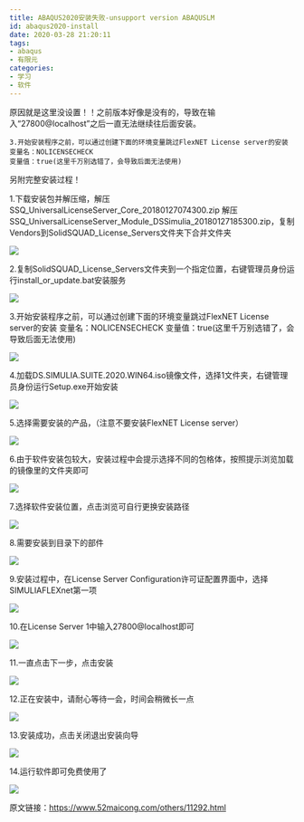 ```yaml
---
title: ABAQUS2020安装失败-unsupport version ABAQUSLM
id: abaqus2020-install
date: 2020-03-28 21:20:11
tags:
- abaqus
- 有限元
categories:
- 学习
- 软件
---
```


原因就是这里没设置！！之前版本好像是没有的，导致在输入“27800@localhost”之后一直无法继续往后面安装。

```
3.开始安装程序之前，可以通过创建下面的环境变量跳过FlexNET License server的安装
变量名：NOLICENSECHECK
变量值：true(这里千万别选错了，会导致后面无法使用)
```

另附完整安装过程！

<!---more--->

1.下载安装包并解压缩，解压SSQ_UniversalLicenseServer_Core_20180127074300.zip
解压SSQ_UniversalLicenseServer_Module_DSSimulia_20180127185300.zip，复制Vendors到SolidSQUAD_License_Servers文件夹下合并文件夹

![ ](https://p9.pstatp.com/large/pgc-image/987cbfab61d744509fd0be256813d0ac)

2.复制SolidSQUAD_License_Servers文件夹到一个指定位置，右键管理员身份运行install_or_update.bat安装服务

![ ](https://p3.pstatp.com/large/pgc-image/e67a4ea8b1054e6bbbcf83b52101e712)

3.开始安装程序之前，可以通过创建下面的环境变量跳过FlexNET License server的安装
变量名：NOLICENSECHECK
变量值：true(这里千万别选错了，会导致后面无法使用)

![ ](https://p3.pstatp.com/large/pgc-image/3c31e5c97f9c48c0b5cc2f45f800e260)

4.加载DS.SIMULIA.SUITE.2020.WIN64.iso镜像文件，选择1文件夹，右键管理员身份运行Setup.exe开始安装

![ ](https://p3.pstatp.com/large/pgc-image/270e151b31624e00803b7c71a4416570)

5.选择需要安装的产品，（注意不要安装FlexNET License server）

![ ](https://p9.pstatp.com/large/pgc-image/3586e3d0ea9a4b00a4c8f3828461caeb)

6.由于软件安装包较大，安装过程中会提示选择不同的包格体，按照提示浏览加载的镜像里的文件夹即可

![ ](https://p3.pstatp.com/large/pgc-image/3eeb9afbebef48bc99a060d534f67045)

7.选择软件安装位置，点击浏览可自行更换安装路径

![ ](https://p1.pstatp.com/large/pgc-image/80c39d4173104a82a31c0608ae79cde3)

8.需要安装到目录下的部件

![ ](https://p3.pstatp.com/large/pgc-image/eaedd88200614ebfa41097b12e78b329)

9.安装过程中，在License Server Configuration许可证配置界面中，选择SIMULIAFLEXnet第一项

![ ](https://p1.pstatp.com/large/pgc-image/0a31eb0e5b4746ee847ab7bccde8e5d1)

10.在License Server 1中输入27800@localhost即可

![ ](https://p1.pstatp.com/large/pgc-image/e8f8c43503a54976a8a8ab3c1a595244)

11.一直点击下一步，点击安装

![ ](https://p1.pstatp.com/large/pgc-image/17ce513e87f14ea0b853f62bc70568e2)

12.正在安装中，请耐心等待一会，时间会稍微长一点

![ ](https://p3.pstatp.com/large/pgc-image/69e8a005f1a648eda8d191be65b921f1)

13.安装成功，点击关闭退出安装向导

![ ](https://p3.pstatp.com/large/pgc-image/65d9a23ff5914617b141c5c48e2f4e03)

14.运行软件即可免费使用了

![ ](https://p3.pstatp.com/large/pgc-image/6aef519a038c438997910333b544515a)



原文链接：https://www.52maicong.com/others/11292.html
